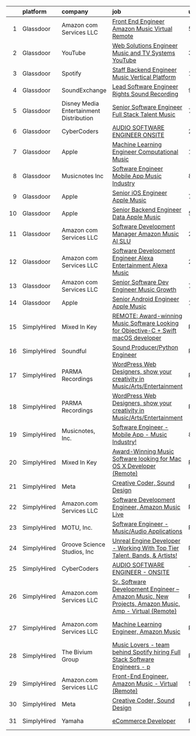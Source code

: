 

|    | platform    | company                                   | job                                                                                                                                                                                                                                                                                                                                                                                                                                                                                                                                                                                                                                                                                                                                                                                                                                                                                                                                                                                                                                                                                                                                                                                                                                                                                                                                                                                     | update_time   | location           |
|---:|:------------|:------------------------------------------|:----------------------------------------------------------------------------------------------------------------------------------------------------------------------------------------------------------------------------------------------------------------------------------------------------------------------------------------------------------------------------------------------------------------------------------------------------------------------------------------------------------------------------------------------------------------------------------------------------------------------------------------------------------------------------------------------------------------------------------------------------------------------------------------------------------------------------------------------------------------------------------------------------------------------------------------------------------------------------------------------------------------------------------------------------------------------------------------------------------------------------------------------------------------------------------------------------------------------------------------------------------------------------------------------------------------------------------------------------------------------------------------|:--------------|:-------------------|
|  1 | Glassdoor   | Amazon com Services LLC                   | [Front End Engineer  Amazon Music   Virtual  Remote ](https://www.glassdoor.com/partner/jobListing.htm?pos=106&ao=1136043&s=58&guid=0000018200a47cd19ac6ccb4b82825d1&src=GD_JOB_AD&t=SR&vt=w&cs=1_7d31ba53&cb=1657868156427&jobListingId=1007994108438&jrtk=3-0-1g80a8v94jfnm801-1g80a8v9jh4fr800-76c2dc44b4f5d9a5-)                                                                                                                                                                                                                                                                                                                                                                                                                                                                                                                                                                                                                                                                                                                                                                                                                                                                                                                                                                                                                                                                    | 5d            | Arizona            |
|  2 | Glassdoor   | YouTube                                   | [Web Solutions Engineer  Music and TV Systems  YouTube](https://www.glassdoor.com/partner/jobListing.htm?pos=107&ao=1136043&s=58&guid=0000018200a47cd19ac6ccb4b82825d1&src=GD_JOB_AD&t=SR&vt=w&cs=1_ac5a2967&cb=1657868156428&jobListingId=1007998096861&jrtk=3-0-1g80a8v94jfnm801-1g80a8v9jh4fr800-d5845c0fb7c9ed59-)                                                                                                                                                                                                                                                                                                                                                                                                                                                                                                                                                                                                                                                                                                                                                                                                                                                                                                                                                                                                                                                                  | 3d            | New York, NY       |
|  3 | Glassdoor   | Spotify                                   | [Staff Backend Engineer  Music Vertical Platform](https://www.glassdoor.com/partner/jobListing.htm?pos=108&ao=1136043&s=58&guid=0000018200a47cd19ac6ccb4b82825d1&src=GD_JOB_AD&t=SR&vt=w&cs=1_5f383669&cb=1657868156428&jobListingId=1008003640301&jrtk=3-0-1g80a8v94jfnm801-1g80a8v9jh4fr800-06e951c00ee5ecfc-)                                                                                                                                                                                                                                                                                                                                                                                                                                                                                                                                                                                                                                                                                                                                                                                                                                                                                                                                                                                                                                                                        | 1d            | New York, NY       |
|  4 | Glassdoor   | SoundExchange                             | [Lead Software Engineer  Rights Sound Recording ](https://www.glassdoor.com/partner/jobListing.htm?pos=114&ao=1136043&s=58&guid=0000018200a47cd19ac6ccb4b82825d1&src=GD_JOB_AD&t=SR&vt=w&ea=1&cs=1_542dfdc2&cb=1657868156428&jobListingId=1007985084763&jrtk=3-0-1g80a8v94jfnm801-1g80a8v9jh4fr800-7962e222d9be0501-)                                                                                                                                                                                                                                                                                                                                                                                                                                                                                                                                                                                                                                                                                                                                                                                                                                                                                                                                                                                                                                                                   | 9d            | Remote             |
|  5 | Glassdoor   | Disney Media   Entertainment Distribution | [Senior Software Engineer  Full Stack   Talent   Music](https://www.glassdoor.com/partner/jobListing.htm?pos=113&ao=1136043&s=58&guid=0000018200a47cd19ac6ccb4b82825d1&src=GD_JOB_AD&t=SR&vt=w&cs=1_a1ef67df&cb=1657868156428&jobListingId=1007989924594&jrtk=3-0-1g80a8v94jfnm801-1g80a8v9jh4fr800-728e65fc6a8cb306-)                                                                                                                                                                                                                                                                                                                                                                                                                                                                                                                                                                                                                                                                                                                                                                                                                                                                                                                                                                                                                                                                  | 7d            | Glendale, CA       |
|  6 | Glassdoor   | CyberCoders                               | [AUDIO SOFTWARE ENGINEER   ONSITE](https://www.glassdoor.com/partner/jobListing.htm?pos=105&ao=1110586&s=58&guid=0000018200a47cd19ac6ccb4b82825d1&src=GD_JOB_AD&t=SR&vt=w&ea=1&cs=1_c06ec192&cb=1657868156428&jobListingId=1008006665023&cpc=AC285F3A3ECA6BB0&jrtk=3-0-1g80a8v94jfnm801-1g80a8v9jh4fr800-2ff1cc77f42eddd1--6NYlbfkN0CpFJQzrgRR8WqXWK1qKKEqALWJw739KlKqr2H-MSI4eoBlI4EFrmor2FYZMP3muM2kxx5uO2PbG22L_DqjMKSGkSMr72wuFRtQPwBrIZDfiGff-0c872zVycMFxCNRASn7iQ4bjUvM0HYH4hP_2s7LsNaLu3YU4warQa8DVGQJOsQ5qDGQh8IxprkbRxuj2aKkHbTJLxj_eUW33nhjCCXRHeC7brkMA8Vz50HJgGzkPAGjT4z-WeXUymdVchab4_nagoYKW7igw2l5Y3rwKbAY2QqHBehwhcrPKc2SWGSOodO8JTEekw406YwYKd_emDLLwXfZTuxUkUUc1q97m-Z9_q0Cjb8j7UiZY9-R-Ox2vqYEwlikwbwkZmd5fHyQdRv_SREXCdMA7GXPdsiz7wTLzqkutPAKUOugwBZfs-WwN1Tv90EwW6j2q4MUoCrIOSzRNGbMrB4zLTR8zkpK3JTzD2kOhx8VyfhiHH5tLb089Kioqeb8LZLyHWXDfubfQWwPbyttN6Eu0iNDhUCfIKQM9Jm1qqqVSYsJWgOpNcP5IB03Q4tokGNsbY3T-24Cbu2Np8PE-yOTAH-OG1Y0Dpn9oBS3tuoAcC2p6AkqwS2EfKTEzDlEqGpTVJ5T885RpcqwYICCdmIzgp7qfuxvM1ndzH8152ApTZjv_34lAA2NT-EIU1Epko95w-dRVoluchJY7ZzX_53jDyyvplXNCNJDKHEGaL-R9ZAKel_63gZ6B-6D5tubdRri2VzGCs22d6i3emYs8l5KqlLeHkpo6yQfE9eYBxlvHdsgMeWPvAsAXA_g0_-zyZcBNdNoRA1mh1c_qf6OJFOrZ7jmEMO9O7Xw4Gl2WrB9_xVRU2GE20VKqj4fQzBu1zvjkTy81SXEmrY76vxL14Ok9ZTcEGbZbYuSvc3DKWp_zaPLoxBbUg-hahtocnRz_5zWcuIxq6mLqYlOWo4cbb2vaZZeLrllX9dsXClFKkfIxuJFh1k2fewN1A%3D%3D) | 24h           | San Jose, CA       |
|  7 | Glassdoor   | Apple                                     | [Machine Learning Engineer  Computational Music](https://www.glassdoor.com/partner/jobListing.htm?pos=112&ao=1136043&s=58&guid=0000018200a47cd19ac6ccb4b82825d1&src=GD_JOB_AD&t=SR&vt=w&cs=1_8c93410f&cb=1657868156428&jobListingId=1007979225854&jrtk=3-0-1g80a8v94jfnm801-1g80a8v9jh4fr800-67f1049acc28ea52-)                                                                                                                                                                                                                                                                                                                                                                                                                                                                                                                                                                                                                                                                                                                                                                                                                                                                                                                                                                                                                                                                         | 12d           | Portland, OR       |
|  8 | Glassdoor   | Musicnotes  Inc                           | [Software Engineer   Mobile App   Music Industry ](https://www.glassdoor.com/partner/jobListing.htm?pos=101&ao=1110586&s=58&guid=0000018200a47cd19ac6ccb4b82825d1&src=GD_JOB_AD&t=SR&vt=w&ea=1&cs=1_6f952622&cb=1657868156427&jobListingId=1007987824386&cpc=496C5EE6B32F83EE&jrtk=3-0-1g80a8v94jfnm801-1g80a8v9jh4fr800-1b6a51fd5f23768c--6NYlbfkN0AzOvrGu_UugWgn3GqKRF9Dlu_Ew02IZ-2nOt7BxrJX_Sm7R0sRpg5LX2Nb3ovUgcnYc73xOuf68REcZa0Kn_pzjf71i3a3pP6O3dW382joGQgFGzVVVYzqps2-IhRZniP29t4VAJTZQ8QHqrseZo7y6MDfGq9xc5RAMu-9A1PJgbPLImkvemHIW5-Fnh5dMPYlJvmPKFModgDXclGu6QrQ4oO1Bkpq3_q1tGfMUQ6KULr8BOj-aHDCa5NCYtU9CmWr6CEZq1vEqOJ4yj_DABC1tOh7ewdzqrMd58pCCfjy4Z-jIa_2C2r7sF8YXL9JZDtZ4fD7KWrMfWQnDqKoYUMM4_eASrSEBaU3aiXm0MqJBg9Wn9CX22ig8y-pYoEMxRK9z4oYQMihXVjid9-ZQnpw141DM31piNs6EcHj_k4u-P89rTL2BhYcq1wIFP9itGd8htdoSjfBd79-qVJSVSZCnlBFpoHoazkfsoMlY_jU6vhZ2GBfapS1r38XuqN3_md-oWurtykKnDnxBW8QJgd7Zz-9UatoSjc%3D)                                                                                                                                                                                                                                                                                                                                                                                                                                                               | 8d            | Madison, WI        |
|  9 | Glassdoor   | Apple                                     | [Senior iOS Engineer   Apple Music](https://www.glassdoor.com/partner/jobListing.htm?pos=103&ao=1110586&s=58&guid=0000018200a47cd19ac6ccb4b82825d1&src=GD_JOB_AD&t=SR&vt=w&cs=1_f1bf2ecf&cb=1657868156427&jobListingId=1007991589313&cpc=47CFDC01B3F81FAC&jrtk=3-0-1g80a8v94jfnm801-1g80a8v9jh4fr800-e5cb112225d9191f--6NYlbfkN0BvKrLyj5gPmtZO9T8euul8TCxuuKNOtzRJOomxnwSEodTz2Bc-sPZlC5mDe-NOaJilM8C8jrl1tTlvb3u0Hh3aQJQSSaEAluuhuJTuivr6etVOxts4-RDUxzaWA5GS7XdiWXsWWCR_air7XonM_RQsZWcOBr2u1YOFr3mVMC6LuYiU2j-PcUvNdnh3aRVytLpvRx4GOAsQyf4ishoOi4W5PMWit6D8wZjt85CwkR0hgKwogH4oxMBqFhk3xwXxhdHnPHxnAghLy5rmNeEOA3Xs6gWCETWGmmy89XU9YoV00fb2k78ipkd-mVLcgQhAAFAXp6JTHwWyWW9QXqUF_NXevUI9JpBXEk3JdCw_hJXo1IzJfpl6mLQ89XKvWq0jpCDIF17UnnpYzbDSqmtHC_M9aD2JtOAoik50itz7MgsykMizHxcgvUyv_MEgm-fnqx5wya1-zMGzahhw1Jkr_xw6kKCrlIHHdk6iml6jEMx7oTJuNsFuN0va4s8yyAaRGdgkCvyf9K2-LbJfafXCrKL8lPl6yBflQzD-xvKBBhROrvUgyXFZ2p0uwBqlrLuy8s_TRvyBFREWKAs_ye-QdN7h8ffOSK9MIl1LNGcq9ZPmomCpMIeGqOFv69tMSgghNV6_7kuBVH8YV3CikA43SeOKv1WboDES6vPGIu9kJRXp6xxGKWfQByxyAc3i8tMM_HQtheF5ROCOXQ7ZVC4IDuFa0fOcL-85-URb6ZpJDMwZ4oaDA6hkXD8kY8pAta-uOEcz1g51lMIVcIigtDdYrKRZTmeW68l_9bTWnqIq8bM5KDu8Ihlrpe0iUjFnRpr2HKLmYag5vjl46YntQc8WaxSae0sph5L_c6cTaPZLoMQG8NXLTl5kFYy3XXZvecipDT-yQgYLDhfXjQa7BlnK6eWYDrZPQWlr_yy6Ctc91Q9SqQ1ScVDd8Iz1WZfMDgYQqOrjv2twUtdqPVAig5of6SkqqK4Ocd8OYiQ%3D)                   | 7d            | San Diego, CA      |
| 10 | Glassdoor   | Apple                                     | [Senior Backend Engineer Data   Apple Music](https://www.glassdoor.com/partner/jobListing.htm?pos=102&ao=1110586&s=58&guid=0000018200a47cd19ac6ccb4b82825d1&src=GD_JOB_AD&t=SR&vt=w&cs=1_28f80e42&cb=1657868156426&jobListingId=1007994891330&cpc=334ABAF5D42DC775&jrtk=3-0-1g80a8v94jfnm801-1g80a8v9jh4fr800-0ce79601b9281ec2--6NYlbfkN0BvKrLyj5gPmtZO9T8euul8TCxuuKNOtzRJOomxnwSEodTz2Bc-sPZlC5mDe-NOaJgi_TbeDhSfOXu5w8ojjHHhp_6WQU8mvyxBSQeFOStLLK2k7Txtyyy1_IF8RGyx1aW-faURY-H9xkbGBQYI4dBC5QRjPnbA-ctd-ZqEmYHg3u1FadPC5Cv4njlNwDphNtjr-IhVb8_vJENIqDpPbBpbGwZocMXvk29He_Ys3qAvaQ-cgHC4nixEQtwKsPTrTI-Co6lF_TJ3e4T2XiRT-hXx_-GiWSHDTD6S3xbxHEHZ_DgXIyKXhVIutaYkvT40WVnxC8drvqhzLPVndir4Nw2I9aux7Tztcrgj84D7lkKOIDnW4qJpNNDqmEWaJaTLTfU3U4jJzVIb1jnjQYE2ZrWOsHQWDnu42NOE4dz7ABVXVYxUwDwxdVqvhKo6jznesgJzkGipgWpIRCfCWzVw4IRo47LPQQAqAvlTEQVuUBYgn5EUYyU7vPc6ttj0uBuOwA6FOO3oq8zmw-XVsiquoM6NOXw-EJpZzt0lB3CLZ243GV12y3-bSsSkIJxY_rb3WMa6Bc1G6v_hh5js22ly6QsBQLLikQqAjqW-5yz9-NJzGcr_XzjaT7arRaDwQWHDT487tToZj5aNnbbz5URunJDO-vrX6gBvb3nch_2JHLfn5E68ws2yZYVAxMKN3ubapGkWBhYlpyTd1ROFkxxmhJOlrWoY8NQHI2E_UP_B_13GQhDzLn-wO0u-VdavP5d08QWaP7lfijgZJo6xkhaDUYbSwh1wqOmondNj54YN9MI8JPfvIxCykoQtwZK96ytdRXnlg8ipKU-yoKYuPZSiHVqqS9j5Azh1X1RWfOmq3k--4Z7IKNfnu365K3PC_vejb2Zw28Vf9RekLbiHJUH_o1uq4rCOCpfXfaObSuQx27hOweeGuk2RWqihrx--RYWk5EfCwJ0mdT4-3XOeH3Bd-orhfwetKsOTqq4%3D)          | 5d            | San Diego, CA      |
| 11 | Glassdoor   | Amazon com Services LLC                   | [Software Development Manager  Amazon Music AI SLU](https://www.glassdoor.com/partner/jobListing.htm?pos=111&ao=1136043&s=58&guid=0000018200a47cd19ac6ccb4b82825d1&src=GD_JOB_AD&t=SR&vt=w&cs=1_11766beb&cb=1657868156428&jobListingId=1007999296911&jrtk=3-0-1g80a8v94jfnm801-1g80a8v9jh4fr800-ab803b74912b96ca-)                                                                                                                                                                                                                                                                                                                                                                                                                                                                                                                                                                                                                                                                                                                                                                                                                                                                                                                                                                                                                                                                      | 2d            | Seattle, WA        |
| 12 | Glassdoor   | Amazon com Services LLC                   | [Software Development Engineer  Alexa Entertainment  Alexa Music](https://www.glassdoor.com/partner/jobListing.htm?pos=110&ao=1136043&s=58&guid=0000018200a47cd19ac6ccb4b82825d1&src=GD_JOB_AD&t=SR&vt=w&cs=1_1aa79486&cb=1657868156428&jobListingId=1008000802033&jrtk=3-0-1g80a8v94jfnm801-1g80a8v9jh4fr800-12e09cf11647cb8a-)                                                                                                                                                                                                                                                                                                                                                                                                                                                                                                                                                                                                                                                                                                                                                                                                                                                                                                                                                                                                                                                        | 2d            | Remote             |
| 13 | Glassdoor   | Amazon com Services LLC                   | [Senior Software Dev Engineer  Music Growth](https://www.glassdoor.com/partner/jobListing.htm?pos=109&ao=1136043&s=58&guid=0000018200a47cd19ac6ccb4b82825d1&src=GD_JOB_AD&t=SR&vt=w&cs=1_586651d4&cb=1657868156428&jobListingId=1007989412848&jrtk=3-0-1g80a8v94jfnm801-1g80a8v9jh4fr800-0e8c23e4f2214d73-)                                                                                                                                                                                                                                                                                                                                                                                                                                                                                                                                                                                                                                                                                                                                                                                                                                                                                                                                                                                                                                                                             | 7d            | Seattle, WA        |
| 14 | Glassdoor   | Apple                                     | [Senior Android Engineer   Apple Music](https://www.glassdoor.com/partner/jobListing.htm?pos=104&ao=1110586&s=58&guid=0000018200a47cd19ac6ccb4b82825d1&src=GD_JOB_AD&t=SR&vt=w&cs=1_36625621&cb=1657868156427&jobListingId=1007984018887&cpc=F41FEAB56D215062&jrtk=3-0-1g80a8v94jfnm801-1g80a8v9jh4fr800-1d48fe6209326bcd--6NYlbfkN0BvKrLyj5gPmtZO9T8euul8TCxuuKNOtzRJOomxnwSEodTz2Bc-sPZlC5mDe-NOaJin8--Ei5RaBzEFtFHODJ23iicN7ZTfzAeZgjtNi4ojJldcd46RS_DdM-BSvIpYNm_PUFoRYto4x_HQI7s12kzg2KXb_7Fb5GlqesHrTpZWWz-O4V3pMhg-mojHFAF5Ne1BdwwkdYGROw6musy0-nESfcsqHPY0I8F-vpfTMuyr3O9FOJ7I1qYU_QIanHdhCy3DF4QKOnkqlpbcd1zyAWivg2RAG19uGznnNHesPyK53u_T7Y6BvMgHrL9HL983nNAt1A6No5SqTKjbBgvPQcQI3RILzqlnYhypQVFfcX4Jk_lDOM9QvmlXVc-hRwcuoQ8c7Lni2MQyEkHMuiKb5e4N7C_uKcXolLu_7JfAPgm-guPb87n7mtREMt2q134IMaVTBfHC2OpUrBIWjs3Pb_BioEzLNcRHHDmG4pkNWhtBNBH1xHNoJhIQ5Cc7WUYdKzGFajuJkWXHLqAryJ7uaegCysbAh2APxOxsrIgp6E4bP4BTpDuGGWmsBFVhaxoNsmuNLR4ovHZg7iPnZVK0TN2Z2I1ZLFCSAN6-yoEdSzcdFaXzxYvkbdkROgQSbC1RIQQXHWtwGTvYHkWnwMm3WgDBZQE_vwsNB8uhhJz0D3u9soDL5-2tpDBhRJi8uqEeZeZ3L1myvKEA8bACgPjacnuc0Pr-_ewrvT7rIgx80qTRPMTDVsYi333QKVhVynEDpwnYzVLUgkhwePLuCZxw1g78Lp7iH7unZvcmK5sPZuhVrD_OJtZ4Tzke0n8DKaWWdx3npsF6qBuMCiecnOschMLVZypZioUFwgfUEPDCO4nvAbqBE7YQPauhZj7tB0mE89jtZgrmYJsHCQ9y0enLVJpjmsFxTlKiEvialt3jsQYnAgxWychXxN2LgsYK884_YDH2U1C_zx3C-t40mshPUQ0nyVCFBUoAeLM%3D)               | 10d           | San Diego, CA      |
| 15 | SimplyHired | Mixed In Key                              | [REMOTE: Award-winning Music Software Looking for Objective-C + Swift macOS developer](https://www.simplyhired.com/job/hp01aCVdwM9hovpsfWt-nTSQSiUrrYDI2aQZ3w5x5T-YN0cNGt-cJw?q=music+developer)                                                                                                                                                                                                                                                                                                                                                                                                                                                                                                                                                                                                                                                                                                                                                                                                                                                                                                                                                                                                                                                                                                                                                                                        | Recently      | Miami, FL          |
| 16 | SimplyHired | Soundful                                  | [Sound Producer/Python Engineer](https://www.simplyhired.com/job/fKwTfqRWVzhZJJT6yoybTUB5_pL76wxlddnu6kqy2_naoU7JVaHVBQ?q=music+developer)                                                                                                                                                                                                                                                                                                                                                                                                                                                                                                                                                                                                                                                                                                                                                                                                                                                                                                                                                                                                                                                                                                                                                                                                                                              | Recently      | Remote             |
| 17 | SimplyHired | PARMA Recordings                          | [WordPress Web Designers, show your creativity in Music/Arts/Entertainment](https://www.simplyhired.com/job/Wpl3TU8XzCpcpJgy39HbFjwOkTi5fD0pThvI6-P168aePEhTBsPxGw?q=music+developer)                                                                                                                                                                                                                                                                                                                                                                                                                                                                                                                                                                                                                                                                                                                                                                                                                                                                                                                                                                                                                                                                                                                                                                                                   | Recently      | Remote             |
| 18 | SimplyHired | PARMA Recordings                          | [WordPress Web Designers, show your creativity in Music/Arts/Entertainment](https://www.simplyhired.com/job/Wpl3TU8XzCpcpJgy39HbFjwOkTi5fD0pThvI6-P168aePEhTBsPxGw?q=music+developer)                                                                                                                                                                                                                                                                                                                                                                                                                                                                                                                                                                                                                                                                                                                                                                                                                                                                                                                                                                                                                                                                                                                                                                                                   | Recently      | Remote             |
| 19 | SimplyHired | Musicnotes, Inc.                          | [Software Engineer - Mobile App - Music Industry!](https://www.simplyhired.com/job/DQw8DzgsKmloXWUurzFo8m0y-u3GH5PfXzlyLSB3TJzuHx4lBxpAfg?q=music+developer)                                                                                                                                                                                                                                                                                                                                                                                                                                                                                                                                                                                                                                                                                                                                                                                                                                                                                                                                                                                                                                                                                                                                                                                                                            | 8d            | Madison, WI        |
| 20 | SimplyHired | Mixed In Key                              | [Award-Winning Music Software looking for Mac OS X Developer (Remote)](https://www.simplyhired.com/job/L-2EZU2jVtCOIASfQ2mTylRc_wBs8G000Bd98cub72rlOwsLWp3RJA?q=music+developer)                                                                                                                                                                                                                                                                                                                                                                                                                                                                                                                                                                                                                                                                                                                                                                                                                                                                                                                                                                                                                                                                                                                                                                                                        | Recently      | Miami, FL          |
| 21 | SimplyHired | Meta                                      | [Creative Coder, Sound Design](https://www.simplyhired.com/job/n2_aAa79zz0NtsdWJigL3Knz716MJWRolWS8tBw6yovOF3e-t9vjmg?q=music+developer)                                                                                                                                                                                                                                                                                                                                                                                                                                                                                                                                                                                                                                                                                                                                                                                                                                                                                                                                                                                                                                                                                                                                                                                                                                                | Recently      | Remote             |
| 22 | SimplyHired | Amazon.com Services LLC                   | [Software Development Engineer, Amazon Music Live](https://www.simplyhired.com/job/mpgzgT6r885fjDF9t9oYbhMiUPQvAME3CQopjyPobkAI9WLjTXZnMg?q=music+developer)                                                                                                                                                                                                                                                                                                                                                                                                                                                                                                                                                                                                                                                                                                                                                                                                                                                                                                                                                                                                                                                                                                                                                                                                                            | Recently      | Remote +1 location |
| 23 | SimplyHired | MOTU, Inc.                                | [Software Engineer - Music/Audio Applications](https://www.simplyhired.com/job/VuLJ-igMUjfIMfjwleX6wwPZbjhPLCU5FU_neKZXVevucWcq5lQRNg?q=music+developer)                                                                                                                                                                                                                                                                                                                                                                                                                                                                                                                                                                                                                                                                                                                                                                                                                                                                                                                                                                                                                                                                                                                                                                                                                                | Recently      | Cambridge, MA      |
| 24 | SimplyHired | Groove Science Studios, Inc               | [Unreal Engine Developer - Working With Top Tier Talent, Bands, & Artists!](https://www.simplyhired.com/job/tMUv0bhv1WXQseALxCUyt4HnppYbuHAxKhmBeo43qD4xlbIyIH-L1Q?q=music+developer)                                                                                                                                                                                                                                                                                                                                                                                                                                                                                                                                                                                                                                                                                                                                                                                                                                                                                                                                                                                                                                                                                                                                                                                                   | Recently      | Remote             |
| 25 | SimplyHired | CyberCoders                               | [AUDIO SOFTWARE ENGINEER - ONSITE](https://www.simplyhired.com/job/4Y2srXHG-HF2PsZynCWIo5aYHmCpVP824awVEIrCJSN_TUIIlsn0bQ?q=music+developer)                                                                                                                                                                                                                                                                                                                                                                                                                                                                                                                                                                                                                                                                                                                                                                                                                                                                                                                                                                                                                                                                                                                                                                                                                                            | Today         | San Jose, CA       |
| 26 | SimplyHired | Amazon.com Services LLC                   | [Sr. Software Development Engineer – Amazon Music, New Projects, Amazon Music, Amp - Virtual (Remote)](https://www.simplyhired.com/job/gD9GQgVAX8y9kBLbryGE_SpH7tKlmuXIKUhoDVYjw3oCtOm4MdBhMA?q=music+developer)                                                                                                                                                                                                                                                                                                                                                                                                                                                                                                                                                                                                                                                                                                                                                                                                                                                                                                                                                                                                                                                                                                                                                                        | Recently      | United States      |
| 27 | SimplyHired | Amazon.com Services LLC                   | [Machine Learning Engineer, Amazon Music](https://www.simplyhired.com/job/_Y1pMuS8GqaPVObSsGXfN3YN9AOqcNVR5dvaxGMRJfdayWgqNrshHA?q=music+developer)                                                                                                                                                                                                                                                                                                                                                                                                                                                                                                                                                                                                                                                                                                                                                                                                                                                                                                                                                                                                                                                                                                                                                                                                                                     | Recently      | San Francisco, CA  |
| 28 | SimplyHired | The Bivium Group                          | [Music Lovers - team behind Spotify hiring Full Stack Software Engineers - p](https://www.simplyhired.com/job/xwPIhzuTN5QU7HiZUxxulf6NVWJJFVEgQggMHrjRfTQugyKoDq1S5w?q=music+developer)                                                                                                                                                                                                                                                                                                                                                                                                                                                                                                                                                                                                                                                                                                                                                                                                                                                                                                                                                                                                                                                                                                                                                                                                 | Recently      | Boston, MA         |
| 29 | SimplyHired | Amazon.com Services LLC                   | [Front-End Engineer, Amazon Music - Virtual (Remote)](https://www.simplyhired.com/job/FToscIeqz-cs1-XJYA8lu7mGQmEH2s3SxGy9uuSVkiL6pxPC9eKYRA?q=music+developer)                                                                                                                                                                                                                                                                                                                                                                                                                                                                                                                                                                                                                                                                                                                                                                                                                                                                                                                                                                                                                                                                                                                                                                                                                         | 5d            | Arizona            |
| 30 | SimplyHired | Meta                                      | [Creative Coder, Sound Design](https://www.simplyhired.com/job/n2_aAa79zz0NtsdWJigL3Knz716MJWRolWS8tBw6yovOF3e-t9vjmg?q=music+developer)                                                                                                                                                                                                                                                                                                                                                                                                                                                                                                                                                                                                                                                                                                                                                                                                                                                                                                                                                                                                                                                                                                                                                                                                                                                | Recently      | Remote             |
| 31 | SimplyHired | Yamaha                                    | [eCommerce Developer](https://www.simplyhired.com/job/-I-MZ-x3bjvyZzYMY1m95ZbdcGZoy_xdePKyOZzMV0dQuvtHs9crTA?q=music+developer)                                                                                                                                                                                                                                                                                                                                                                                                                                                                                                                                                                                                                                                                                                                                                                                                                                                                                                                                                                                                                                                                                                                                                                                                                                                         | Recently      | United States      |